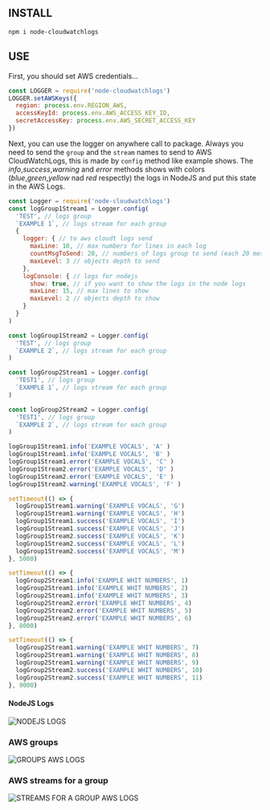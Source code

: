 
## INSTALL
`npm i node-cloudwatchlogs`

## USE

First, you should set AWS credentials...
```js
const LOGGER = require('node-cloudwatchlogs')
LOGGER.setAWSKeys({
  region: process.env.REGION_AWS,
  accessKeyId: process.env.AWS_ACCESS_KEY_ID,
  secretAccessKey: process.env.AWS_SECRET_ACCESS_KEY
})
```

Next, you can use the logger on anywhere call to package. Always you need to send the `group` and the `stream` names to send to AWS CloudWatchLogs, this is made by `config` method like example shows.
The _info_,_success_,_warning_ and _error_ methods shows with colors (_blue_,_green_,_yellow_ nad _red_ respectly) the logs in NodeJS and put this state in the AWS Logs.

```js
const Logger = require('node-cloudwatchlogs')
const logGroup1Stream1 = Logger.config(
  'TEST', // logs group
  `EXAMPLE 1`, // logs stream for each group
  {
    logger: { // to aws cloudt logs send
      maxLine: 10, // max numbers for lines in each log
      countMsgToSend: 20, // numbers of logs group to send (each 20 messages)
      maxLevel: 3 // objects depth to send
    },
    logConsole: { // logs for nodejs
      show: true, // if you want to show the logs in the node logs
      maxLine: 15, // max lines to show
      maxLevel: 2 // objects depth to show
    }
  }
)

const logGroup1Stream2 = Logger.config(
  'TEST', // logs group
  `EXAMPLE 2`, // logs stream for each group
)

const logGroup2Stream1 = Logger.config(
  'TEST1', // logs group
  `EXAMPLE 1`, // logs stream for each group
)

const logGroup2Stream2 = Logger.config(
  'TEST1', // logs group
  `EXAMPLE 2`, // logs stream for each group
)

logGroup1Stream1.info('EXAMPLE VOCALS', 'A' )
logGroup1Stream1.info('EXAMPLE VOCALS', 'B' )
logGroup1Stream1.error('EXAMPLE VOCALS', 'C' )
logGroup1Stream2.error('EXAMPLE VOCALS', 'D' )
logGroup1Stream2.error('EXAMPLE VOCALS', 'E' )
logGroup1Stream2.warning('EXAMPLE VOCALS', 'F' )

setTimeout(() => {
  logGroup1Stream1.warning('EXAMPLE VOCALS', 'G')
  logGroup1Stream1.warning('EXAMPLE VOCALS', 'H')
  logGroup1Stream1.success('EXAMPLE VOCALS', 'I')
  logGroup1Stream1.success('EXAMPLE VOCALS', 'J')
  logGroup1Stream2.success('EXAMPLE VOCALS', 'K')
  logGroup1Stream2.success('EXAMPLE VOCALS', 'L')
  logGroup1Stream2.success('EXAMPLE VOCALS', 'M')
}, 5000)

setTimeout(() => {
  logGroup2Stream1.info('EXAMPLE WHIT NUMBERS', 1)
  logGroup2Stream1.info('EXAMPLE WHIT NUMBERS', 2)
  logGroup2Stream1.info('EXAMPLE WHIT NUMBERS', 3)
  logGroup2Stream2.error('EXAMPLE WHIT NUMBERS', 4)
  logGroup2Stream2.error('EXAMPLE WHIT NUMBERS', 5)
  logGroup2Stream2.error('EXAMPLE WHIT NUMBERS', 6)
}, 8000)

setTimeout(() => {
  logGroup2Stream1.warning('EXAMPLE WHIT NUMBERS', 7)
  logGroup2Stream1.warning('EXAMPLE WHIT NUMBERS', 8)
  logGroup2Stream1.warning('EXAMPLE WHIT NUMBERS', 9)
  logGroup2Stream2.success('EXAMPLE WHIT NUMBERS', 10)
  logGroup2Stream2.success('EXAMPLE WHIT NUMBERS', 11)
}, 9000)

```
#### NodeJS Logs
![NODEJS LOGS](https://github.com/fortil/node-cloudwatchlogs/blob/master/img/captura.JPG)

### AWS groups
![GROUPS AWS LOGS](https://github.com/fortil/node-cloudwatchlogs/blob/master/img/captura2.JPG)

### AWS streams for a group
![STREAMS FOR A GROUP AWS LOGS](https://github.com/fortil/node-cloudwatchlogs/blob/master/img/captura3.JPG)
